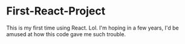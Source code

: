 # First-React-Project
This is my first time using React. Lol. I'm hoping in a few years, I'd be amused at how this code gave me such trouble.

